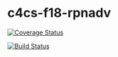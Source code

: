 # c4cs-f18-rpnadv

[![Coverage Status](https://coveralls.io/repos/github/rsaelim/c4cs-f18-rpnadv/badge.svg?branch=master)](https://coveralls.io/github/rsaelim/c4cs-f18-rpnadv?branch=master)

[![Build Status](https://travis-ci.org/rsaelim/c4cs-f18-rpnadv.svg?branch-master)](https://travis-ci.org/rsaelim/c4cs-f18-rpnadv)
